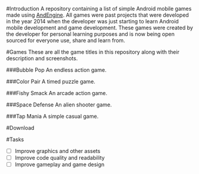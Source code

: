 #Introduction
A repository containing a list of simple Android mobile games made using [AndEngine](https://github.com/nicolasgramlich/AndEngine). All games were past projects that were developed in the year 2014 when the developer was just starting to learn Android mobile development and game development. These games were created by the developer for personal learning purposes and is now being open sourced for everyone use, share and learn from.

#Games
These are all the game titles in this repository along with their description and screenshots.

###Bubble Pop
An endless action game.

###Color Pair
A timed puzzle game.

###Fishy Smack
An arcade action game.

###Space Defense
An alien shooter game.

###Tap Mania
A simple casual game.

#Download

#Tasks
* [ ] Improve graphics and other assets
* [ ] Improve code quality and readability
* [ ] Improve gameplay and game design
